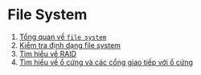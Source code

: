 # File System  
1. [Tổng quan về `file system`](tongquan.md)
2. [Kiểm tra định dạng file system](check_type_file_system.md)
3. [Tìm hiểu về RAID](raid.md)
4. [Tìm hiểu về ổ cứng và các cổng giao tiếp với ổ cứng](ssd_hdd.md)  
